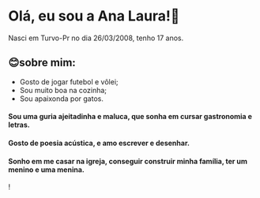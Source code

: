 # Olá, eu sou a Ana Laura!💖
Nasci em Turvo-Pr no dia 26/03/2008, tenho 17 anos.

## 😊sobre mim:
- Gosto de jogar futebol e vôlei;
- Sou muito boa na cozinha;
- Sou apaixonda por gatos.
 
 #### Sou uma guria ajeitadinha e maluca, que sonha em cursar gastronomia e letras.
 #### Gosto de poesia acústica, e amo escrever e desenhar.
 #### Sonho em me casar na igreja, conseguir construir minha família, ter um menino e uma menina.
! [](https://aventurasnahistoria.com.br/media/_versions/entretenimento/bob_esponja_capa_widelg.jpg)
